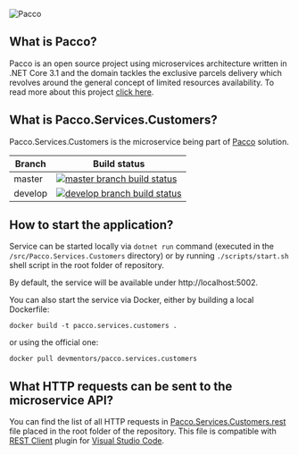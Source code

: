 ![Pacco](https://raw.githubusercontent.com/devmentors/Pacco/master/assets/pacco_logo.png)

**What is Pacco?**
----------------

Pacco is an open source project using microservices architecture written in .NET Core 3.1 and the domain tackles the exclusive parcels delivery which revolves around the general concept of limited resources availability. To read more about this project [click here](https://github.com/devmentors/Pacco).

**What is Pacco.Services.Customers?**
----------------

Pacco.Services.Customers is the microservice being part of [Pacco](https://github.com/devmentors/Pacco) solution.

|Branch             |Build status                                                  
|-------------------|-----------------------------------------------------
|master             |[![master branch build status](https://api.travis-ci.org/devmentors/Pacco.Services.Customers.svg?branch=master)](https://travis-ci.org/devmentors/Pacco.Services.Customers)
|develop            |[![develop branch build status](https://api.travis-ci.org/devmentors/Pacco.Services.Customers.svg?branch=develop)](https://travis-ci.org/devmentors/Pacco.Services.Customers/branches)

**How to start the application?**
----------------

Service can be started locally via `dotnet run` command (executed in the `/src/Pacco.Services.Customers` directory) or by running `./scripts/start.sh` shell script in the root folder of repository.

By default, the service will be available under http://localhost:5002.

You can also start the service via Docker, either by building a local Dockerfile: 

`docker build -t pacco.services.customers .` 

or using the official one: 

`docker pull devmentors/pacco.services.customers`

**What HTTP requests can be sent to the microservice API?**
----------------

You can find the list of all HTTP requests in [Pacco.Services.Customers.rest](https://github.com/devmentors/Pacco.Services.Customers/blob/master/Pacco.Services.Customers.rest) file placed in the root folder of the repository.
This file is compatible with [REST Client](https://marketplace.visualstudio.com/items?itemName=humao.rest-client) plugin for [Visual Studio Code](https://code.visualstudio.com). 